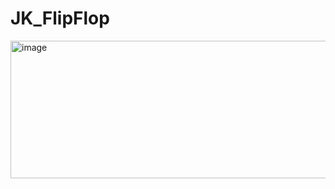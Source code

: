 # JK_FlipFlop
<img width="1615" height="220" alt="image" src="https://github.com/user-attachments/assets/5c55cf71-4ce0-4953-a58b-4f86dfd79127" />
